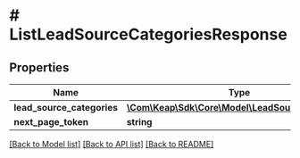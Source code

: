 # # ListLeadSourceCategoriesResponse

## Properties

Name | Type | Description | Notes
------------ | ------------- | ------------- | -------------
**lead_source_categories** | [**\Com\Keap\Sdk\Core\Model\LeadSourceCategory[]**](LeadSourceCategory.md) |  | [optional]
**next_page_token** | **string** |  | [optional]

[[Back to Model list]](../../README.md#models) [[Back to API list]](../../README.md#endpoints) [[Back to README]](../../README.md)
